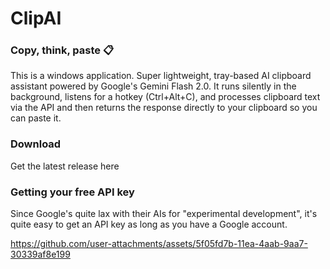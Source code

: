 # ClipAI
### Copy, think, paste 📋
This is a windows application. Super lightweight, tray-based AI clipboard assistant powered by Google's Gemini Flash 2.0. It runs silently in the background, listens for a hotkey (Ctrl+Alt+C), and processes clipboard text via the API and then returns the response directly to your clipboard so you can paste it.

### Download
Get the latest release here

### Getting your free API key
Since Google's quite lax with their AIs for "experimental development", it's quite easy to get an API key as long as you have a Google account.

https://github.com/user-attachments/assets/5f05fd7b-11ea-4aab-9aa7-30339af8e199

